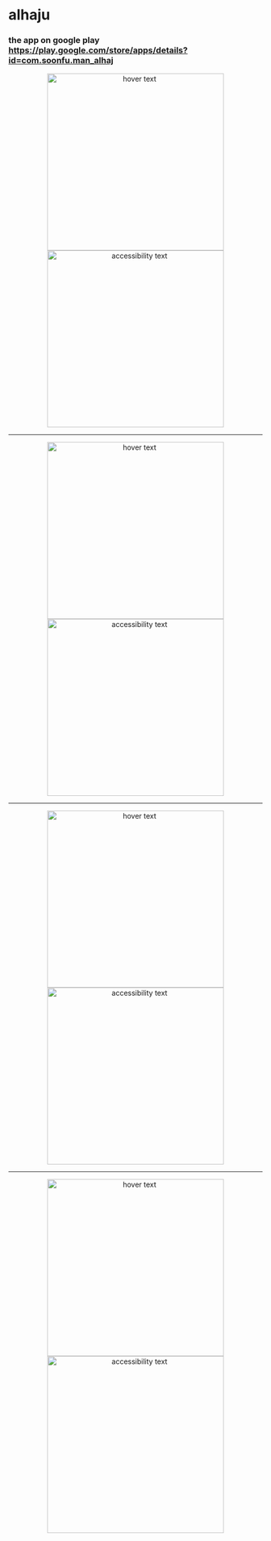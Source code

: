 # alhaju

### the app on google play https://play.google.com/store/apps/details?id=com.soonfu.man_alhaj
<p align="center">
  <img src="./images/1.jpg" width="350" title="hover text">
  <img src="./images/2.jpg" width="350" alt="accessibility text">
</p>
<hr/>
<p align="center">
   <img src="./images/3.jpg" width="350" title="hover text">
  <img src="./images/4.jpg" width="350" alt="accessibility text">
</p>
<hr/>
<p align="center">
  <img src="./images/5.jpg" width="350" title="hover text">
  <img src="./images/6.jpg" width="350" alt="accessibility text">
</p>
<hr/>
<p align="center">
   <img src="./images/7.jpg" width="350" title="hover text">
  <img src="./images/8.jpg" width="350" alt="accessibility text">
</p>
